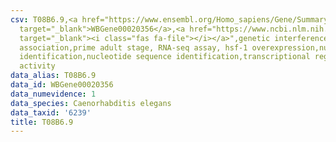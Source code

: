 ```yaml
---
csv: T08B6.9,<a href="https://www.ensembl.org/Homo_sapiens/Gene/Summary?db=core;g=WBGene00020356"
  target="_blank">WBGene00020356</a>,<a href="https://www.ncbi.nlm.nih.gov/pubmed/30894454"
  target="_blank"><i class="fas fa-file"></i></a>",genetic interference,functional
  association,prime adult stage, RNA-seq assay, hsf-1 overexpression,nucleotide sequence
  identification,nucleotide sequence identification,transcriptional regulation,up-regulates
  activity
data_alias: T08B6.9
data_id: WBGene00020356
data_numevidence: 1
data_species: Caenorhabditis elegans
data_taxid: '6239'
title: T08B6.9
---
```

